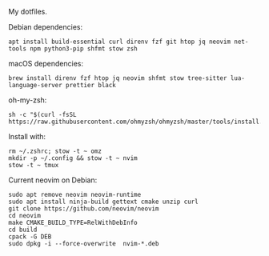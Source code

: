 My dotfiles.

Debian dependencies:

    apt install build-essential curl direnv fzf git htop jq neovim net-tools npm python3-pip shfmt stow zsh

macOS dependencies:

    brew install direnv fzf htop jq neovim shfmt stow tree-sitter lua-language-server prettier black

oh-my-zsh:

    sh -c "$(curl -fsSL https://raw.githubusercontent.com/ohmyzsh/ohmyzsh/master/tools/install.sh)"

Install with:

    rm ~/.zshrc; stow -t ~ omz
    mkdir -p ~/.config && stow -t ~ nvim
    stow -t ~ tmux

Current neovim on Debian:

    sudo apt remove neovim neovim-runtime
    sudo apt install ninja-build gettext cmake unzip curl
    git clone https://github.com/neovim/neovim
    cd neovim
    make CMAKE_BUILD_TYPE=RelWithDebInfo
    cd build
    cpack -G DEB
    sudo dpkg -i --force-overwrite  nvim-*.deb
